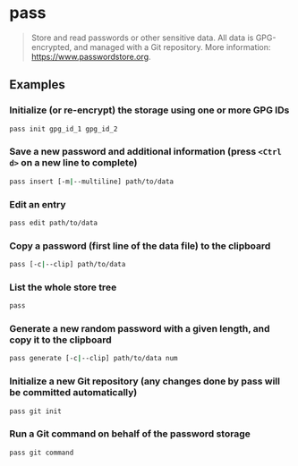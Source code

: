 # pass

> Store and read passwords or other sensitive data. All data is GPG-encrypted, and managed with a Git repository. More information: <https://www.passwordstore.org>.

## Examples

### Initialize (or re-encrypt) the storage using one or more GPG IDs

```bash
pass init gpg_id_1 gpg_id_2
```

### Save a new password and additional information (press `<Ctrl d>` on a new line to complete)

```bash
pass insert [-m|--multiline] path/to/data
```

### Edit an entry

```bash
pass edit path/to/data
```

### Copy a password (first line of the data file) to the clipboard

```bash
pass [-c|--clip] path/to/data
```

### List the whole store tree

```bash
pass
```

### Generate a new random password with a given length, and copy it to the clipboard

```bash
pass generate [-c|--clip] path/to/data num
```

### Initialize a new Git repository (any changes done by pass will be committed automatically)

```bash
pass git init
```

### Run a Git command on behalf of the password storage

```bash
pass git command
```

